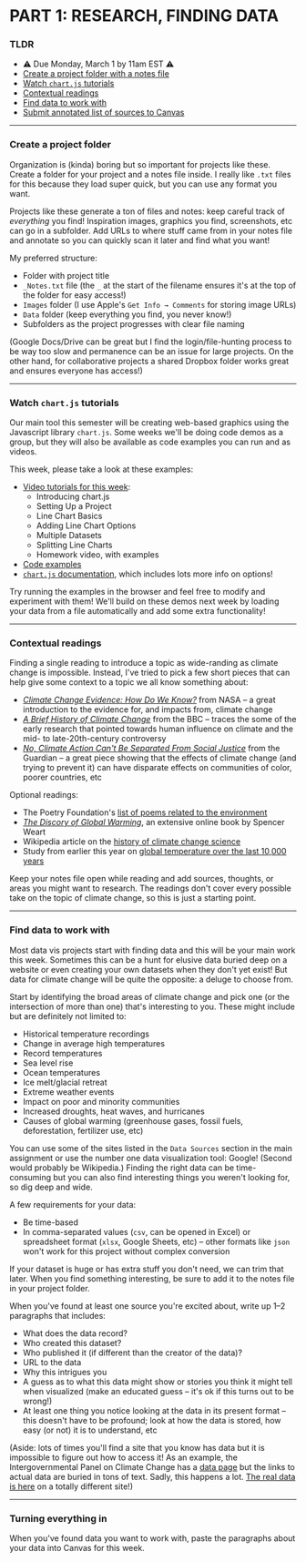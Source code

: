 # PART 1: RESEARCH, FINDING DATA

### TLDR  
* ⚠️ Due Monday, March 1 by 11am EST ⚠️   
* [Create a project folder with a notes file](#create-a-project-folder)  
* [Watch `chart.js` tutorials](#watch-chartjs-tutorials)  
* [Contextual readings](#contextual-readings)  
* [Find data to work with](#find-data-to-work-with)  
* [Submit annotated list of sources to Canvas](#turning-everything-in)  

***  

### Create a project folder  
Organization is (kinda) boring but so important for projects like these. Create a folder for your project and a notes file inside. I really like `.txt` files for this because they load super quick, but you can use any format you want.

Projects like these generate a ton of files and notes: keep careful track of *everything* you find! Inspiration images, graphics you find, screenshots, etc can go in a subfolder. Add URLs to where stuff came from in your notes file and annotate so you can quickly scan it later and find what you want!

My preferred structure:  

* Folder with project title  
* `_Notes.txt` file (the `_` at the start of the filename ensures it's at the top of the folder for easy access!)  
* `Images` folder (I use Apple's `Get Info → Comments` for storing image URLs)  
* `Data` folder (keep everything you find, you never know!)  
* Subfolders as the project progresses with clear file naming  

(Google Docs/Drive can be great but I find the login/file-hunting process to be way too slow and permanence can be an issue for large projects. On the other hand, for collaborative projects a shared Dropbox folder works great and ensures everyone has access!)

***  

### Watch `chart.js` tutorials  
Our main tool this semester will be creating web-based graphics using the Javascript library `chart.js`. Some weeks we'll be doing code demos as a group, but they will also be available as code examples you can run and as videos.

This week, please take a look at these examples:  
* [Video tutorials for this week](https://www.youtube.com/playlist?list=PLsGCUnpinsDn93L5F0BxBxILZoF5nyeLz):  
  * Introducing chart.js  
  * Setting Up a Project  
  * Line Chart Basics  
  * Adding Line Chart Options  
  * Multiple Datasets  
  * Splitting Line Charts  
  * Homework video, with examples  
* [Code examples](https://editor.p5js.org/jeffThompson/collections/ciM6Ipx1Q)  
* [`chart.js` documentation](https://www.chartjs.org/docs/latest), which includes lots more info on options!  

Try running the examples in the browser and feel free to modify and experiment with them! We'll build on these demos next week by loading your data from a file automatically and add some extra functionality!

***  

### Contextual readings  
Finding a single reading to introduce a topic as wide-randing as climate change is impossible. Instead, I've tried to pick a few short pieces that can help give some context to a topic we all know something about:

* [*Climate Change Evidence: How Do We Know?*](https://climate.nasa.gov/evidence) from NASA – a great introduction to the evidence for, and impacts from, climate change  
* [*A Brief History of Climate Change*](https://www.bbc.com/news/science-environment-15874560) from the BBC – traces the some of the early research that pointed towards human influence on climate and the mid- to late-20th-century controversy  
* [*No, Climate Action Can't Be Separated From Social Justice*](https://www.theguardian.com/commentisfree/2019/jun/10/no-climate-action-cant-be-separated-from-social-justice) from the Guardian – a great piece showing that the effects of climate change (and trying to prevent it) can have disparate effects on communities of color, poorer countries, etc

Optional readings:  
* The Poetry Foundation's [list of poems related to the environment](https://www.poetryfoundation.org/collections/146462/poetry-and-the-environment)  
* [*The Discory of Global Warming*](https://history.aip.org/climate/index.htm#contents), an extensive online book by Spencer Weart  
* Wikipedia article on the [history of climate change science](https://en.wikipedia.org/wiki/History_of_climate_change_science)  
* Study from earlier this year on [global temperature over the last 10,000 years](https://phys.org/news/2021-01-holocene-temperature-affirms-role-greenhouse.html)  

Keep your notes file open while reading and add sources, thoughts, or areas you might want to research. The readings don't cover every possible take on the topic of climate change, so this is just a starting point.

***  

### Find data to work with  
Most data vis projects start with finding data and this will be your main work this week. Sometimes this can be a hunt for elusive data buried deep on a website or even creating your own datasets when they don't yet exist! But data for climate change will be quite the opposite: a deluge to choose from.

Start by identifying the broad areas of climate change and pick one (or the intersection of more than one) that's interesting to you. These might include but are definitely not limited to:

* Historical temperature recordings  
* Change in average high temperatures  
* Record temperatures  
* Sea level rise  
* Ocean temperatures  
* Ice melt/glacial retreat
* Extreme weather events  
* Impact on poor and minority communities  
* Increased droughts, heat waves, and hurricanes  
* Causes of global warming (greenhouse gases, fossil fuels, deforestation, fertilizer use, etc)  

You can use some of the sites listed in the `Data Sources` section in the main assignment or use the number one data visualization tool: Google! (Second would probably be Wikipedia.) Finding the right data can be time-consuming but you can also find interesting things you weren't looking for, so dig deep and wide.

A few requirements for your data:  
* Be time-based  
* In comma-separated values (`csv`, can be opened in Excel) or spreadsheet format (`xlsx`, Google Sheets, etc) – other formats like `json` won't work for this project without complex conversion  

If your dataset is huge or has extra stuff you don't need, we can trim that later. When you find something interesting, be sure to add it to the notes file in your project folder.

When you've found at least one source you're excited about, write up 1–2 paragraphs that includes:  

* What does the data record?  
* Who created this dataset?  
* Who published it (if different than the creator of the data)?  
* URL to the data  
* Why this intrigues you  
* A guess as to what this data might show or stories you think it might tell when visualized (make an educated guess – it's ok if this turns out to be wrong!)  
* At least one thing you notice looking at the data in its present format – this doesn't have to be profound; look at how the data is stored, how easy (or not) it is to understand, etc  

(Aside: lots of times you'll find a site that you know has data but it is impossible to figure out how to access it! As an example, the Intergovernmental Panel on Climate Change has a [data page](https://www.ipcc.ch/data) but the links to actual data are buried in tons of text. Sadly, this happens a lot. [The real data is here](http://www.ipcc-data.org) on a totally different site!)

***  

### Turning everything in  
When you've found data you want to work with, paste the paragraphs about your data into Canvas for this week.

